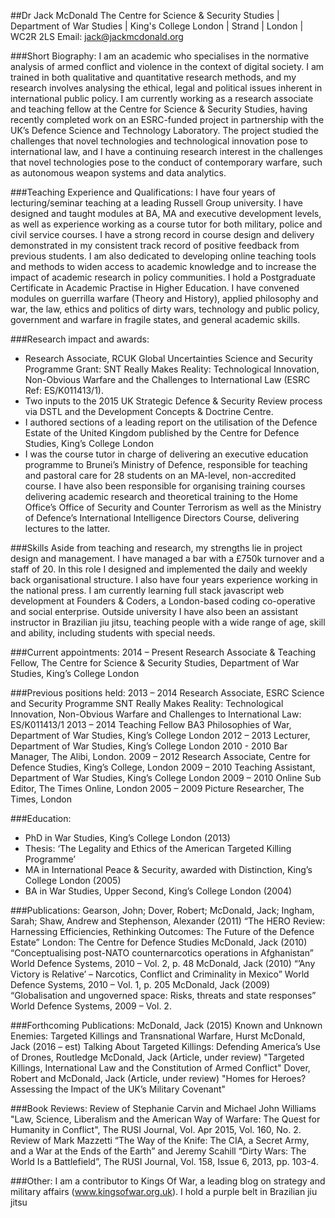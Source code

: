 ##Dr Jack McDonald
The Centre for Science & Security Studies | Department of War Studies | King's College London | Strand | London | WC2R 2LS
Email: jack@jackmcdonald.org

###Short Biography: 
I am an academic who specialises in the normative analysis of armed conflict and violence in the context of digital society. I am trained in both qualitative and quantitative research methods, and my research involves analysing the ethical, legal and political issues inherent in international public policy. I am currently working as a research associate and teaching fellow at the Centre for Science & Security Studies, having recently completed work on an ESRC-funded project in partnership with the UK’s Defence Science and Technology Laboratory. The project studied the challenges that novel technologies and technological innovation pose to international law, and I have a continuing research interest in the challenges that novel technologies pose to the conduct of contemporary warfare, such as autonomous weapon systems and data analytics.  

###Teaching Experience and Qualifications:
I have four years of lecturing/seminar teaching at a leading Russell Group university. I have designed and taught modules at BA, MA and executive development levels, as well as experience working as a course tutor for both military, police and civil service courses. I have a strong record in course design and delivery demonstrated in my consistent track record of positive feedback from previous students. I am also dedicated to developing online teaching tools and methods to widen access to academic knowledge and to increase the impact of academic research in policy communities. I hold a Postgraduate Certificate in Academic Practise in Higher Education. I have convened modules on guerrilla warfare (Theory and History), applied philosophy and war, the law, ethics and politics of dirty wars, technology and public policy, government and warfare in fragile states, and general academic skills. 

###Research impact and awards:
* Research Associate, RCUK Global Uncertainties Science and Security Programme Grant: SNT Really Makes Reality: Technological Innovation, Non-Obvious Warfare and the Challenges to International Law (ESRC Ref: ES/K011413/1).
* Two inputs to the 2015 UK Strategic Defence & Security Review process via DSTL and the Development Concepts & Doctrine Centre.
* I authored sections of a leading report on the utilisation of the Defence Estate of the United Kingdom published by the Centre for Defence Studies, King’s College London
* I was the course tutor in charge of delivering an executive education programme to Brunei’s Ministry of Defence, responsible for teaching and pastoral care for 28 students on an MA-level, non-accredited course. I have also been responsible for organising training courses delivering academic research and theoretical training to the Home Office’s Office of Security and Counter Terrorism as well as the Ministry of Defence’s International Intelligence Directors Course, delivering lectures to the latter.

###Skills
Aside from teaching and research, my strengths lie in project design and management. I have managed a bar with a £750k turnover and a staff of 20. In this role I designed and implemented the daily and weekly back organisational structure. I also have four years experience working in the national press.  I am currently learning full stack javascript web development at Founders & Coders, a London-based coding co-operative and social enterprise. Outside university I have also been an assistant instructor in Brazilian jiu jitsu, teaching people with a wide range of age, skill and ability, including students with special needs.

###Current appointments:
2014 – Present	Research Associate & Teaching Fellow, The Centre for Science & Security Studies, Department of War Studies, King’s College London

###Previous positions held:
2013 – 2014 Research Associate, ESRC Science and Security Programme SNT Really Makes Reality: Technological Innovation, Non-Obvious Warfare and Challenges to International Law: ES/K011413/1
2013 – 2014 Teaching Fellow BA3 Philosophies of War, Department of War Studies, King’s College London
2012 – 2013	Lecturer, Department of War Studies, King’s College London
2010 - 2010 Bar Manager, The Alibi, London.
2009 – 2012	Research Associate, Centre for Defence Studies, King’s College, London
2009 – 2010	Teaching Assistant, Department of War Studies, King’s College London
2009 – 2010	Online Sub Editor, The Times Online, London
2005 – 2009	Picture Researcher, The Times, London

###Education:
* PhD in War Studies, King’s College London (2013)
* Thesis: ‘The Legality and Ethics of the American Targeted Killing Programme’
* MA in International Peace & Security, awarded with Distinction, King’s College London (2005)
* BA in War Studies, Upper Second, King’s College London (2004)

###Publications:
Gearson, John; Dover, Robert; McDonald, Jack; Ingham, Sarah; Shaw, Andrew and Stephenson, Alexander (2011) “The HERO Review: Harnessing Efficiencies, Rethinking Outcomes: The Future of the Defence Estate” London: The Centre for Defence Studies
McDonald, Jack (2010) “Conceptualising post-NATO counternarcotics operations in Afghanistan” World Defence Systems, 2010 – Vol. 2, p. 48
McDonald, Jack (2010) “’Any Victory is Relative’ – Narcotics, Conflict and Criminality in Mexico” World Defence Systems, 2010 – Vol. 1, p. 205
McDonald, Jack (2009) “Globalisation and ungoverned space: Risks, threats and state responses” World Defence Systems, 2009 – Vol. 2.

###Forthcoming Publications:
McDonald, Jack (2015) Known and Unknown Enemies: Targeted Killings and Transnational Warfare, Hurst
McDonald, Jack (2016 – est) Talking About Targeted Killings: Defending America’s Use of Drones, Routledge
McDonald, Jack (Article, under review) "Targeted Killings, International Law and the Constitution of Armed Conflict"
Dover, Robert and McDonald, Jack (Article, under review) "Homes for Heroes? Assessing the Impact of the UK’s Military Covenant"

###Book Reviews:
Review of Stephanie Carvin and Michael John Williams "Law, Science, Liberalism and the American Way of Warfare: The Quest for Humanity in Conflict", The RUSI Journal, Vol. Apr 2015, Vol. 160, No. 2.
Review of Mark Mazzetti “The Way of the Knife: The CIA, a Secret Army, and a War at the Ends of the Earth” and Jeremy Scahill “Dirty Wars: The World Is a Battlefield”, The RUSI Journal, Vol. 158, Issue 6, 2013, pp. 103-4.

###Other:
I am a contributor to Kings Of War, a leading blog on strategy and military affairs (www.kingsofwar.org.uk). I hold a purple belt in Brazilian jiu jitsu 


